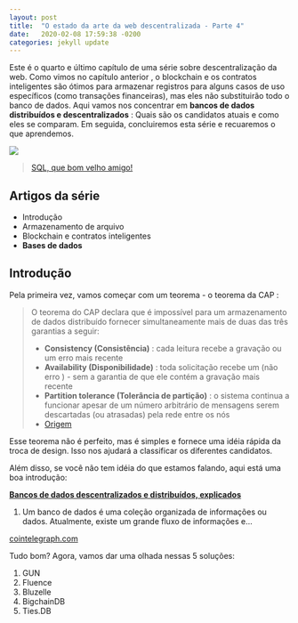 ```yaml
---
layout: post
title:  "O estado da arte da web descentralizada - Parte 4"
date:   2020-02-08 17:59:38 -0200
categories: jekyll update
---
```


Este é o quarto e último capítulo de uma série sobre descentralização da web. Como vimos no capítulo anterior , o blockchain e os contratos inteligentes são ótimos para armazenar registros para alguns casos de uso específicos (como transações financeiras), mas eles não substituirão todo o banco de dados. Aqui vamos nos concentrar em **bancos de dados distribuídos e descentralizados** : Quais são os candidatos atuais e como eles se comparam. Em seguida, concluiremos esta série e recuaremos o que aprendemos.

![](https://miro.medium.com/max/1332/0*P34gqgaGo7aTwsmh.png)

>[SQL, que bom velho amigo!](https://xkcd.com/327/)

## Artigos da série

- Introdução
- Armazenamento de arquivo
- Blockchain e contratos inteligentes
- **Bases de dados**

## Introdução

Pela primeira vez, vamos começar com um teorema - o teorema da CAP :


>O teorema do CAP declara que é impossível para um armazenamento de dados distribuído fornecer simultaneamente mais de duas das três garantias a seguir:
>- **Consistency (Consistência)** : cada leitura recebe a gravação ou um erro mais recente
>- **Availability (Disponibilidade)** : toda solicitação recebe um (não erro ) - sem a garantia de que ele contém a gravação mais recente
>- **Partition tolerance (Tolerância de partição)** : o sistema continua a funcionar apesar de um número arbitrário de mensagens serem descartadas (ou atrasadas) pela rede entre os nós
>- [Origem](https://en.wikipedia.org/wiki/CAP_theorem)


Esse teorema não é perfeito, mas é simples e fornece uma idéia rápida da troca de design. Isso nos ajudará a classificar os diferentes candidatos.

Além disso, se você não tem idéia do que estamos falando, aqui está uma boa introdução:


[**Bancos de dados descentralizados e distribuídos, explicados**](https://cointelegraph.com/explained/decentralized-and-distributed-databases-explained)

1. Um banco de dados é uma coleção organizada de informações ou dados. Atualmente, existe um grande fluxo de informações e…

[cointelegraph.com](https://cointelegraph.com/explained/decentralized-and-distributed-databases-explained)

Tudo bom? Agora, vamos dar uma olhada nessas 5 soluções:

1. GUN
2. Fluence
3. Bluzelle
4. BigchainDB
5. Ties.DB


